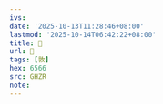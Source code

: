```yaml
---
ivs:
date: '2025-10-13T11:28:46+08:00'
lastmod: '2025-10-14T06:42:22+08:00'
title: 󰞧
url: 󰞧
tags: [敦]
hex: 6566
src: GHZR
note:
---
```

